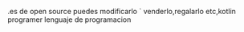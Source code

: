 .es de open source puedes modificarlo `
venderlo,regalarlo etc,kotlin programer lenguaje
de programacion

